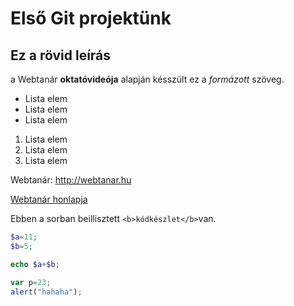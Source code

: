 # Első Git projektünk 
## Ez a rövid leírás

a Webtanár **oktatóvideója** alapján késszült ez a *formázott* szöveg.

- Lista elem
- Lista elem
- Lista elem

1. Lista elem
2. Lista elem
3. Lista elem

Webtanár: http://webtanar.hu

[Webtanár honlapja](http://webtanar.hu)

Ebben a sorban beillisztett `<b>kódkészlet</b>`van.

```php
$a=11;
$b=5;

echo $a+$b;

```
```javascript
var p=23;
alert("hahaha");
```
